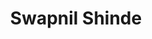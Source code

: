 ---
title: Swapnil Shinde
layout: fellow
img: https://avatars.githubusercontent.com/u/68425016?v=4
location: Pune, IN
email: swapnilshinde9382@gmail.com
linkedin: https://www.linkedin.com/in/swapnil-shinde-5ba45118b/
twitter: https://twitter.com/a_kraken_head
github: https://github.com/AtmegaBuzz
description:
university: Savitribai Phule Pune University
interests: Backend development, Cyber-Security, Opensource
programming-languages: Python, c, c++, rust, js
---